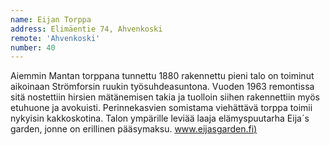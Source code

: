 ```yaml
---
name: Eijan Torppa
address: Elimäentie 74, Ahvenkoski
remote: 'Ahvenkoski'
number: 40
---
```

Aiemmin Mantan torppana tunnettu 1880 rakennettu pieni talo on toiminut aikoinaan Strömforsin ruukin työsuhdeasuntona. Vuoden 1963 remontissa sitä nostettiin hirsien mätänemisen takia ja tuolloin siihen rakennettiin myös etuhuone ja avokuisti. Perinnekasvien somistama viehättävä torppa toimii nykyisin kakkoskotina. Talon ympärille leviää laaja elämyspuutarha Eija´s garden, jonne on erillinen pääsymaksu. [www.eijasgarden.fi)](http://www.eijasgarden.fi)
